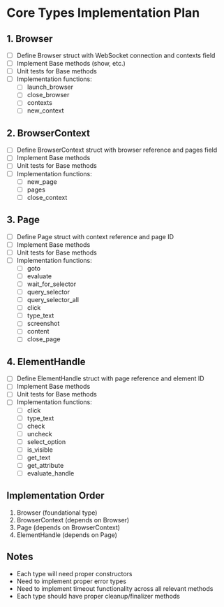 # Core Types Implementation Plan

## 1. Browser
- [ ] Define Browser struct with WebSocket connection and contexts field
- [ ] Implement Base methods (show, etc.)
- [ ] Unit tests for Base methods
- [ ] Implementation functions:
  - [ ] launch_browser
  - [ ] close_browser
  - [ ] contexts
  - [ ] new_context

## 2. BrowserContext
- [ ] Define BrowserContext struct with browser reference and pages field
- [ ] Implement Base methods
- [ ] Unit tests for Base methods
- [ ] Implementation functions:
  - [ ] new_page
  - [ ] pages
  - [ ] close_context

## 3. Page
- [ ] Define Page struct with context reference and page ID
- [ ] Implement Base methods
- [ ] Unit tests for Base methods
- [ ] Implementation functions:
  - [ ] goto
  - [ ] evaluate
  - [ ] wait_for_selector
  - [ ] query_selector
  - [ ] query_selector_all
  - [ ] click
  - [ ] type_text
  - [ ] screenshot
  - [ ] content
  - [ ] close_page

## 4. ElementHandle
- [ ] Define ElementHandle struct with page reference and element ID
- [ ] Implement Base methods
- [ ] Unit tests for Base methods
- [ ] Implementation functions:
  - [ ] click
  - [ ] type_text
  - [ ] check
  - [ ] uncheck
  - [ ] select_option
  - [ ] is_visible
  - [ ] get_text
  - [ ] get_attribute
  - [ ] evaluate_handle

## Implementation Order
1. Browser (foundational type)
2. BrowserContext (depends on Browser)
3. Page (depends on BrowserContext)
4. ElementHandle (depends on Page)

## Notes
- Each type will need proper constructors
- Need to implement proper error types
- Need to implement timeout functionality across all relevant methods
- Each type should have proper cleanup/finalizer methods
